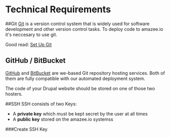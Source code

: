 # Technical Requirements

##Git
[Git](https://git-scm.com/) is a version control system that is widely used for software development and other version control tasks. To deploy code to amazee.io it's neccesary to use git.

Good read: [Set Up Git](https://help.github.com/articles/set-up-git/)

## GitHub / BitBucket

[GitHub](http://github.com) and [BitBucket](http://bitbucket.org) are we-based Git repository hosting services. Both of them are fully compatible with our automated deployment system.

The code of your Drupal website should be stored on one of those two hosters.


##SSH
SSH consists of two Keys:

- A **private key** which must be kept secret by the user at all times
- A **public key** stored on the amazee.io systemss

###Create SSH Key

